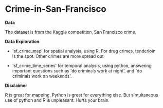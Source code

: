 # Crime-in-San-Francisco

**Data**

The dataset is from the Kaggle competition, San Francisco crime. 

**Data Exploration**

* 'sf_crime_map' for spatial analysis, using R. For drug crimes, tenderloin is the spot. Other crimes are more spread out

* 'sf_crime_time_series' for temporal analysis, using python, answering important questions such as 'do criminals work at night', and 'do criminals work on weekends'.


**Disclaimer** 

R is great for mapping. Python is great for everything else. But simultaneous use of python and R is unpleasant. Hurts your brain.

